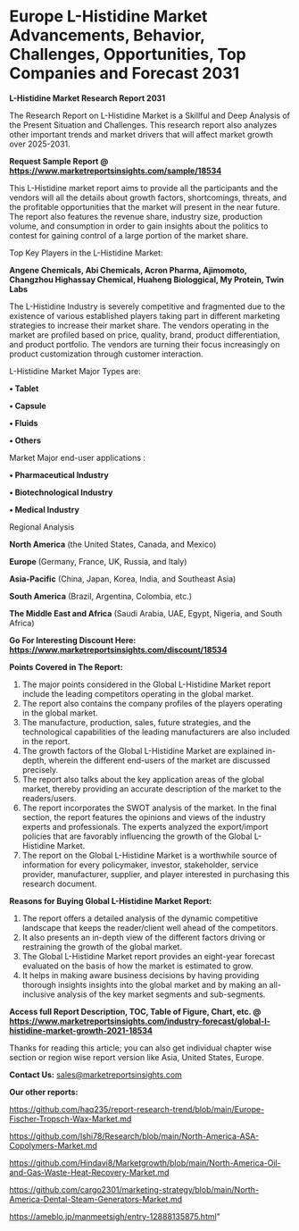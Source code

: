 # Europe L-Histidine Market Advancements, Behavior, Challenges, Opportunities, Top Companies and Forecast 2031

<strong>L-Histidine Market Research Report 2031</strong>

The Research Report on L-Histidine Market is a Skillful and Deep Analysis of the Present Situation and Challenges. This research report also analyzes other important trends and market drivers that will affect market growth over 2025-2031.

<strong>Request Sample Report @ <a href=https://www.marketreportsinsights.com/sample/18534>https://www.marketreportsinsights.com/sample/18534</a></strong>

This L-Histidine market report aims to provide all the participants and the vendors will all the details about growth factors, shortcomings, threats, and the profitable opportunities that the market will present in the near future. The report also features the revenue share, industry size, production volume, and consumption in order to gain insights about the politics to contest for gaining control of a large portion of the market share.

Top Key Players in the L-Histidine Market:

<strong>Angene Chemicals, Abi Chemicals, Acron Pharma, Ajimomoto, Changzhou Highassay Chemical, Huaheng Biologgical, My Protein, Twin Labs</strong>

The L-Histidine Industry is severely competitive and fragmented due to the existence of various established players taking part in different marketing strategies to increase their market share. The vendors operating in the market are profiled based on price, quality, brand, product differentiation, and product portfolio. The vendors are turning their focus increasingly on product customization through customer interaction.

L-Histidine Market Major Types are:

<strong>• Tablet

• Capsule

• Fluids

• Others</strong>

Market Major end-user applications :

<strong>• Pharmaceutical Industry

• Biotechnological Industry

• Medical Industry</strong>

Regional Analysis

</u><strong><b>North America</b></strong> (the United States, Canada, and Mexico)

<strong><b>Europe </b></strong>(Germany, France, UK, Russia, and Italy)

<strong><b>Asia-Pacific</b></strong> (China, Japan, Korea, India, and Southeast Asia)

<strong><b>South America</b></strong> (Brazil, Argentina, Colombia, etc.)

<strong><b>The Middle East and Africa</b></strong> (Saudi Arabia, UAE, Egypt, Nigeria, and South Africa)

<strong>Go For Interesting Discount Here: <a href=https://www.marketreportsinsights.com/discount/18534>https://www.marketreportsinsights.com/discount/18534</a></strong>

<strong>Points Covered in The Report:</strong>
<ol>
  <li>The major points considered in the Global L-Histidine Market report include the leading competitors operating in the global market.</li>
  <li>The report also contains the company profiles of the players operating in the global market.</li>
  <li>The manufacture, production, sales, future strategies, and the technological capabilities of the leading manufacturers are also included in the report.</li>
  <li>The growth factors of the Global L-Histidine Market are explained in-depth, wherein the different end-users of the market are discussed precisely.</li>
  <li>The report also talks about the key application areas of the global market, thereby providing an accurate description of the market to the readers/users.</li>
  <li>The report incorporates the SWOT analysis of the market. In the final section, the report features the opinions and views of the industry experts and professionals. The experts analyzed the export/import policies that are favorably influencing the growth of the Global L-Histidine Market.</li>
  <li>The report on the Global L-Histidine Market is a worthwhile source of information for every policymaker, investor, stakeholder, service provider, manufacturer, supplier, and player interested in purchasing this research document.</li>
</ol>
<strong>Reasons for Buying Global L-Histidine Market Report:</strong>

<ol>
  <li>The report offers a detailed analysis of the dynamic competitive landscape that keeps the reader/client well ahead of the competitors.</li>
  <li>It also presents an in-depth view of the different factors driving or restraining the growth of the global market.</li>
  <li>The Global L-Histidine Market report provides an eight-year forecast evaluated on the basis of how the market is estimated to grow.</li>
  <li>It helps in making aware business decisions by having providing thorough insights insights into the global market and by making an all-inclusive analysis of the key market segments and sub-segments.</li>
</ol>
<strong>Access full Report Description, TOC, Table of Figure, Chart, etc. @ <a href=https://www.marketreportsinsights.com/industry-forecast/global-l-histidine-market-growth-2021-18534>https://www.marketreportsinsights.com/industry-forecast/global-l-histidine-market-growth-2021-18534</a></strong>


Thanks for reading this article; you can also get individual chapter wise section or region wise report version like Asia, United States, Europe.

<strong>Contact Us:</strong>
sales@marketreportsinsights.com

<strong>Our other reports:</strong>

<a href=https://github.com/haq235/report-research-trend/blob/main/Europe-Fischer-Tropsch-Wax-Market.md>https://github.com/haq235/report-research-trend/blob/main/Europe-Fischer-Tropsch-Wax-Market.md</a>

<a href=https://github.com/Ishi78/Research/blob/main/North-America-ASA-Copolymers-Market.md>https://github.com/Ishi78/Research/blob/main/North-America-ASA-Copolymers-Market.md</a>

<a href=https://github.com/Hindavi8/Marketgrowth/blob/main/North-America-Oil-and-Gas-Waste-Heat-Recovery-Market.md>https://github.com/Hindavi8/Marketgrowth/blob/main/North-America-Oil-and-Gas-Waste-Heat-Recovery-Market.md</a>

<a href=https://github.com/cargo2301/marketing-strategy/blob/main/North-America-Dental-Steam-Generators-Market.md>https://github.com/cargo2301/marketing-strategy/blob/main/North-America-Dental-Steam-Generators-Market.md</a>

<a href=https://ameblo.jp/manmeetsigh/entry-12888135875.html>https://ameblo.jp/manmeetsigh/entry-12888135875.html</a>"

